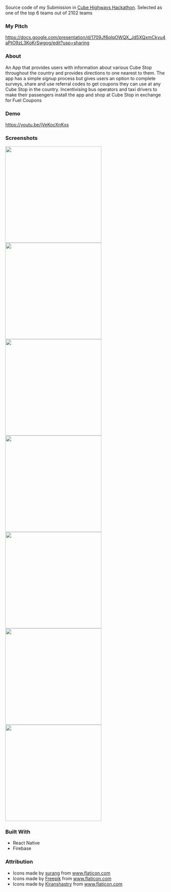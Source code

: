 Source code of my Submission in [Cube Highways Hackathon](https://cubehighwayshackathon.hackerearth.com/#overview).
Selected as one of the top 6 teams out of 2102 teams 

### My Pitch
https://docs.google.com/presentation/d/1709Jf6qlqOWQX_Jd5XQxmCkyu4aPtO9zL3KoKrSwgog/edit?usp=sharing

### About
An App that provides users with information about various Cube Stop throughout the country and provides directions to one nearest to them. The app has a simple signup process but gives users an option to complete surveys, share and use referral codes to get coupons they can use at any Cube Stop in the country. Incentivising bus operators and taxi drivers to make their passengers install the app and shop at Cube Stop in exchange for Fuel Coupons

### Demo
https://youtu.be/jVeKocXnKxs

### Screenshots
<img src="https://user-images.githubusercontent.com/20506602/115134031-73fd9000-a02a-11eb-8c1a-6b1fa2f1ac64.jpg" width=300/> 
<img src="https://user-images.githubusercontent.com/20506602/115134030-706a0900-a02a-11eb-8677-7577de55000f.jpg" width=300/> 
<img src="https://user-images.githubusercontent.com/20506602/115134016-58928500-a02a-11eb-9c9c-f56f0ad7b2c4.jpg" width=300/> 
<img src="https://user-images.githubusercontent.com/20506602/115134013-529ca400-a02a-11eb-9660-781f86392714.jpg" width=300/> 
<img src="https://user-images.githubusercontent.com/20506602/115134009-487aa580-a02a-11eb-90c5-a6585b65b98c.jpg" width=300/> 
<img src="https://user-images.githubusercontent.com/20506602/115134006-4284c480-a02a-11eb-9bd0-c8ae2618232b.jpg" width=300/> 
<img src="https://user-images.githubusercontent.com/20506602/115133998-313bb800-a02a-11eb-993d-68e198004e2b.jpg" width=300/> 

### Built With

- React Native
- Firebase

### Attribution
- <div>Icons made by <a href="https://www.flaticon.com/authors/surang" title="surang">surang</a> from <a href="https://www.flaticon.com/" title="Flaticon">www.flaticon.com</a></div>


- <div>Icons made by <a href="https://www.freepik.com" title="Freepik">Freepik</a> from <a href="https://www.flaticon.com/" title="Flaticon">www.flaticon.com</a></div>


- <div>Icons made by <a href="https://www.flaticon.com/authors/kiranshastry" title="Kiranshastry">Kiranshastry</a> from <a href="https://www.flaticon.com/" title="Flaticon">www.flaticon.com</a></div>
